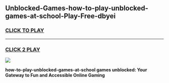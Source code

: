 
## Unblocked-Games-how-to-play-unblocked-games-at-school-Play-Free-dbyei
<h3>
<a href="https://premium76.site?title=how-to-play-unblocked-games-at-school&ref=23A">CLICK TO PLAY</a></h3>
<hr>

<h3>
<a href="https://premium76.site?title=how-to-play-unblocked-games-at-school&ref=23A">CLICK 2 PLAY</a>
  
</h3>

<a href="https://premium76.site?title=how-to-play-unblocked-games-at-school&ref=23A"><img src="https://clearcache.store/games.png"></a>


**how-to-play-unblocked-games-at-school games unblocked: Your Gateway to Fun and Accessible Online Gaming**
